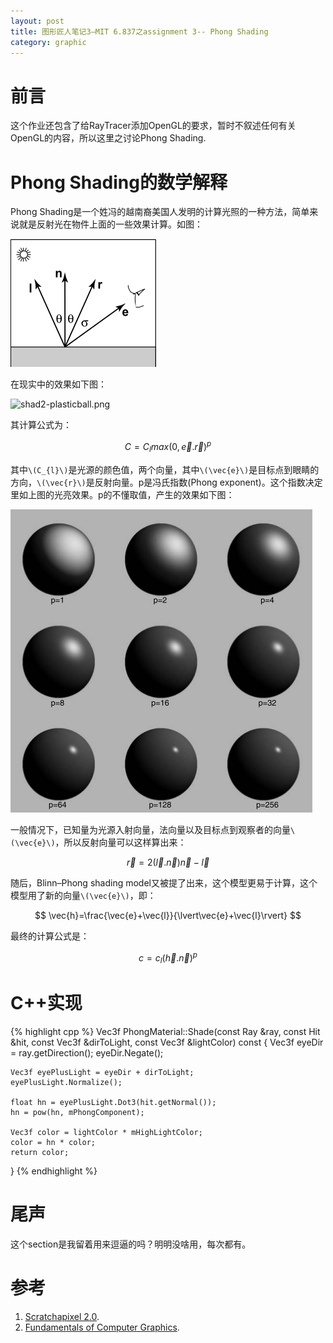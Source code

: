 ```yaml
---
layout: post
title: 图形匠人笔记3—MIT 6.837之assignment 3-- Phong Shading
category: graphic
---
```


# 前言 #

这个作业还包含了给RayTracer添加OpenGL的要求，暂时不叙述任何有关OpenGL的内容，所以这里之讨论Phong Shading.

# Phong Shading的数学解释 #

Phong Shading是一个姓冯的越南裔美国人发明的计算光照的一种方法，简单来说就是反射光在物件上面的一些效果计算。如图：

![PhongModel.png](/images/notes/mit_graphic/PhongModel.png  "PhongModel.png")

在现实中的效果如下图：

![shad2-plasticball.png](http://www.scratchapixel.com/images/upload/shading-intro2/shad2-plasticball.png  "shad2-plasticball.png")

其计算公式为：

$$
C=C_{l}{max(0, \vec{e}.\vec{r})}^p
$$

其中`\(C_{l}\)`是光源的颜色值，两个向量，其中`\(\vec{e}\)`是目标点到眼睛的方向，`\(\vec{r}\)`是反射向量。p是冯氏指数(Phong exponent)。这个指数决定里如上图的光亮效果。p的不懂取值，产生的效果如下图：

![Phong_Exponent.png](/images/notes/mit_graphic/Phong_Exponent.png  "Phong_Exponent.png")

一般情况下，已知量为光源入射向量，法向量以及目标点到观察者的向量`\(\vec{e}\)`，所以反射向量可以这样算出来：

$$
\vec{r}=2(\vec{l}.\vec{n})\vec{n}-\vec{l}
$$

随后，Blinn–Phong shading model又被提了出来，这个模型更易于计算，这个模型用了新的向量`\(\vec{e}\)`，即：

$$
\vec{h}=\frac{\vec{e}+\vec{l}}{\lvert\vec{e}+\vec{l}\rvert}
$$

最终的计算公式是：

$$
c=c_{l}{(\vec{h}.\vec{n})}^p
$$

# C++实现 #

{% highlight cpp %}
Vec3f PhongMaterial::Shade(const Ray &ray, const Hit &hit, const Vec3f &dirToLight, 
                                                     const Vec3f &lightColor) const
{
    Vec3f eyeDir = ray.getDirection();
    eyeDir.Negate();

    Vec3f eyePlusLight = eyeDir + dirToLight;
    eyePlusLight.Normalize();

    float hn = eyePlusLight.Dot3(hit.getNormal());
    hn = pow(hn, mPhongComponent);

    Vec3f color = lightColor * mHighLightColor;
    color = hn * color;
    return color;
}
{% endhighlight %}

# 尾声 #

这个section是我留着用来逗逼的吗？明明没啥用，每次都有。

# 参考 #

1. [Scratchapixel 2.0](http://www.scratchapixel.com "Scratchapixel 2.0").
2. [Fundamentals of Computer Graphics](https://www.amazon.com/Fundamentals-Computer-Graphics-Fourth-Marschner/dp/1482229390).